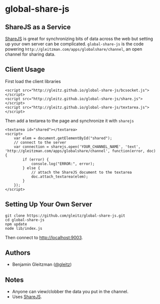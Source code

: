 # global-share-js

## ShareJS as a Service

[ShareJS](https://github.com/share/ShareJS) is great for synchronizing bits of data across the web but setting up your own server can be complicated. `global-share-js` is the code powering `http://gleitzman.com/apps/globalshare/channel`, an open channel for sharing data.

Client Usage
-----

First load the client libraries

    <script src="http://gleitz.github.io/global-share-js/bcsocket.js"></script>
    <script src="http://gleitz.github.io/global-share-js/share.js"></script>
    <script src="http://gleitz.github.io/global-share-js/textarea.js"></script>

Then add a textarea to the page and synchronize it with `sharejs`

    <textarea id="shared"></textarea>
    <script>
        var elem = document.getElementById("shared");
        // connect to the server
        var connection = sharejs.open('YOUR_CHANNEL_NAME', 'text', 'http://gleitzman.com/apps/globalshare/channel', function(error, doc) {
            if (error) {
                console.log("ERROR:", error);
            } else {
                // attach the ShareJS document to the textarea
                doc.attach_textarea(elem);
            }
        });
    </script>

Setting Up Your Own Server
-----

    git clone https://github.com/gleitz/global-share-js.git
    cd global-share-js
    npm update
    node lib/index.js

Then connect to [http://localhost:9003](http://localhost:9003).

Authors
------

-  Benjamin Gleitzman ([@gleitz](http://github.com/gleitz))


Notes
-----

-  Anyone can view/clobber the data you put in the channel.
-  Uses [ShareJS](https://github.com/share/ShareJS).

